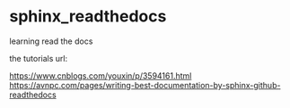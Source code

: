 # sphinx_readthedocs
learning read the docs

the tutorials url:

https://www.cnblogs.com/youxin/p/3594161.html
https://avnpc.com/pages/writing-best-documentation-by-sphinx-github-readthedocs

